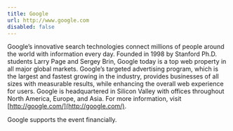 ```yaml
---
title: Google
url: http://www.google.com
disabled: false
---
```

Google’s innovative search technologies connect millions of people around the
world with information every day.
Founded in 1998 by Stanford Ph.D. students Larry Page and Sergey Brin, Google
today is a top web property in all major global markets.
Google’s targeted advertising program, which is the largest and fastest growing
in the industry, provides businesses of all sizes with measurable results, while
enhancing the overall web experience for users.
Google is headquartered in Silicon Valley with offices throughout North America,
Europe, and Asia.  For more information, visit
[http://google.com/](http://google.com/).

Google supports the event financially.
